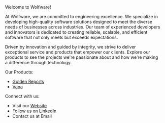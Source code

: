 
Welcome to Wolfware!

At Wolfware, we are committed to engineering excellence. We specialize in developing high-quality software solutions designed to meet the diverse needs of businesses across industries. Our team of experienced developers and innovators is dedicated to creating reliable, scalable, and efficient software that not only meets but exceeds expectations.

Driven by innovation and guided by integrity, we strive to deliver exceptional service and products that empower our clients.
Explore our products to see the projects we're passionate about and how we're making a difference through technology.

Our Products:

- [Golden Reports](https://goldenreports.dev)
- [Vana](https://workvana.dev)


Connect with us:

- Visit our [Website](https://wolfware.dev)
- Follow us on LinkedIn
- Contact us at Email
